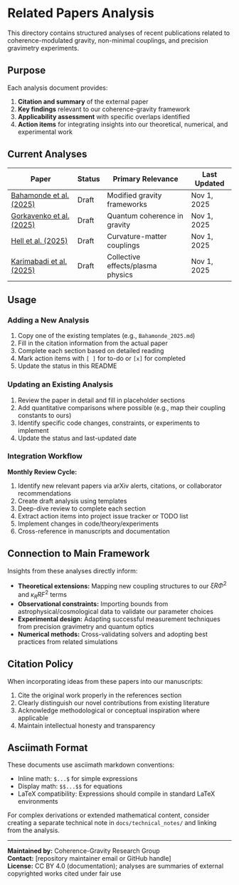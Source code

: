 # Related Papers Analysis

This directory contains structured analyses of recent publications related to coherence-modulated gravity, non-minimal couplings, and precision gravimetry experiments.

## Purpose

Each analysis document provides:
1. **Citation and summary** of the external paper
2. **Key findings** relevant to our coherence-gravity framework
3. **Applicability assessment** with specific overlaps identified
4. **Action items** for integrating insights into our theoretical, numerical, and experimental work

## Current Analyses

| Paper | Status | Primary Relevance | Last Updated |
|-------|--------|-------------------|--------------|
| [Bahamonde et al. (2025)](Bahamonde_2025.md) | Draft | Modified gravity frameworks | Nov 1, 2025 |
| [Gorkavenko et al. (2025)](Gorkavenko_2025.md) | Draft | Quantum coherence in gravity | Nov 1, 2025 |
| [Hell et al. (2025)](Hell_2025.md) | Draft | Curvature-matter couplings | Nov 1, 2025 |
| [Karimabadi et al. (2025)](Karimabadi_2025.md) | Draft | Collective effects/plasma physics | Nov 1, 2025 |

## Usage

### Adding a New Analysis

1. Copy one of the existing templates (e.g., `Bahamonde_2025.md`)
2. Fill in the citation information from the actual paper
3. Complete each section based on detailed reading
4. Mark action items with `[ ]` for to-do or `[x]` for completed
5. Update the status in this README

### Updating an Existing Analysis

1. Review the paper in detail and fill in placeholder sections
2. Add quantitative comparisons where possible (e.g., map their coupling constants to ours)
3. Identify specific code changes, constraints, or experiments to implement
4. Update the status and last-updated date

### Integration Workflow

**Monthly Review Cycle:**
1. Identify new relevant papers via arXiv alerts, citations, or collaborator recommendations
2. Create draft analysis using templates
3. Deep-dive review to complete each section
4. Extract action items into project issue tracker or TODO list
5. Implement changes in code/theory/experiments
6. Cross-reference in manuscripts and documentation

## Connection to Main Framework

Insights from these analyses directly inform:
- **Theoretical extensions:** Mapping new coupling structures to our $\xi R\Phi^2$ and $\kappa_R R F^2$ terms
- **Observational constraints:** Importing bounds from astrophysical/cosmological data to validate our parameter choices
- **Experimental design:** Adapting successful measurement techniques from precision gravimetry and quantum optics
- **Numerical methods:** Cross-validating solvers and adopting best practices from related simulations

## Citation Policy

When incorporating ideas from these papers into our manuscripts:
1. Cite the original work properly in the references section
2. Clearly distinguish our novel contributions from existing literature
3. Acknowledge methodological or conceptual inspiration where applicable
4. Maintain intellectual honesty and transparency

## Asciimath Format

These documents use asciimath markdown conventions:
- Inline math: `$...$` for simple expressions
- Display math: `$$...$$` for equations
- LaTeX compatibility: Expressions should compile in standard LaTeX environments

For complex derivations or extended mathematical content, consider creating a separate technical note in `docs/technical_notes/` and linking from the analysis.

---

**Maintained by:** Coherence-Gravity Research Group  
**Contact:** [repository maintainer email or GitHub handle]  
**License:** CC BY 4.0 (documentation); analyses are summaries of external copyrighted works cited under fair use
